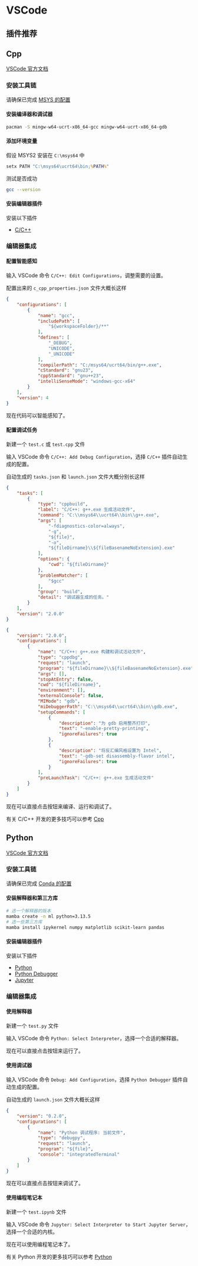 # VSCode

## 插件推荐

<!-- TODO 插件推荐 -->

## Cpp

[VSCode 官方文档](https://code.visualstudio.com/docs/cpp/config-mingw)

### 安装工具链

请确保已完成 [MSYS 的配置](MSYS.md)

#### 安装编译器和调试器

```sh
pacman -S mingw-w64-ucrt-x86_64-gcc mingw-w64-ucrt-x86_64-gdb
```

#### 添加环境变量

假设 MSYS2 安装在 ```C:\msys64``` 中

```bat
setx PATH "C:\msys64\ucrt64\bin;%PATH%"
```

测试是否成功
```sh
gcc --version
```

#### 安装编辑器插件

安装以下插件

  - [C/C++](https://marketplace.visualstudio.com/items?itemName=ms-vscode.cpptools)

### 编辑器集成

#### 配置智能感知

输入 VSCode 命令 ```C/C++: Edit Configurations```，调整需要的设置。

配置出来的 ```c_cpp_properties.json``` 文件大概长这样

```json
{
    "configurations": [
        {
            "name": "gcc",
            "includePath": [
                "${workspaceFolder}/**"
            ],
            "defines": [
                "_DEBUG",
                "UNICODE",
                "_UNICODE"
            ],
            "compilerPath": "C:/msys64/ucrt64/bin/g++.exe",
            "cStandard": "gnu23",
            "cppStandard": "gnu++23",
            "intelliSenseMode": "windows-gcc-x64"
        }
    ],
    "version": 4
}
```

现在代码可以智能感知了。

#### 配置调试任务

新建一个 ```test.c``` 或 ```test.cpp``` 文件

输入 VSCode 命令 ```C/C++: Add Debug Configuration```，选择 ```C/C++``` 插件自动生成的配置。

自动生成的 ```tasks.json``` 和 ```launch.json``` 文件大概分别长这样

```json
{
    "tasks": [
        {
            "type": "cppbuild",
            "label": "C/C++: g++.exe 生成活动文件",
            "command": "C:\\msys64\\ucrt64\\bin\\g++.exe",
            "args": [
                "-fdiagnostics-color=always",
                "-g",
                "${file}",
                "-o",
                "${fileDirname}\\${fileBasenameNoExtension}.exe"
            ],
            "options": {
                "cwd": "${fileDirname}"
            },
            "problemMatcher": [
                "$gcc"
            ],
            "group": "build",
            "detail": "调试器生成的任务。"
        }
    ],
    "version": "2.0.0"
}
```

```json
{
    "version": "2.0.0",
    "configurations": [
        {
            "name": "C/C++: g++.exe 构建和调试活动文件",
            "type": "cppdbg",
            "request": "launch",
            "program": "${fileDirname}\\${fileBasenameNoExtension}.exe",
            "args": [],
            "stopAtEntry": false,
            "cwd": "${fileDirname}",
            "environment": [],
            "externalConsole": false,
            "MIMode": "gdb",
            "miDebuggerPath": "C:\\msys64\\ucrt64\\bin\\gdb.exe",
            "setupCommands": [
                {
                    "description": "为 gdb 启用整齐打印",
                    "text": "-enable-pretty-printing",
                    "ignoreFailures": true
                },
                {
                    "description": "将反汇编风格设置为 Intel",
                    "text": "-gdb-set disassembly-flavor intel",
                    "ignoreFailures": true
                }
            ],
            "preLaunchTask": "C/C++: g++.exe 生成活动文件"
        }
    ]
}
```

现在可以直接点击按钮来编译、运行和调试了。

有关 C/C++ 开发的更多技巧可以参考 [Cpp](Cpp.md)

## Python

[VSCode 官方文档](https://code.visualstudio.com/docs/python/python-quick-start)

### 安装工具链

请确保已完成 [Conda 的配置](Conda.md)

#### 安装解释器和第三方库

```sh
# 选一个解释器的版本
mamba create -n ml python=3.13.5
# 选一些第三方库
mamba install ipykernel numpy matplotlib scikit-learn pandas
```

#### 安装编辑器插件

安装以下插件

  - [Python](https://marketplace.visualstudio.com/items?itemName=ms-python.python)
  - [Python Debugger](https://marketplace.visualstudio.com/items?itemName=ms-python.debugpy)
  - [Jupyter](https://marketplace.visualstudio.com/items?itemName=ms-toolsai.jupyter)

### 编辑器集成

#### 使用解释器

新建一个 ```test.py``` 文件

输入 VSCode 命令 ```Python: Select Interpreter```，选择一个合适的解释器。

现在可以直接点击按钮来运行了。

#### 使用调试器

输入 VSCode 命令 ```Debug: Add Configuration```，选择 ```Python Debugger``` 插件自动生成的配置。

自动生成的 ```launch.json``` 文件大概长这样

```json
{
    "version": "0.2.0",
    "configurations": [
        {
            "name": "Python 调试程序: 当前文件",
            "type": "debugpy",
            "request": "launch",
            "program": "${file}",
            "console": "integratedTerminal"
        }
    ]
}
```

现在可以直接点击按钮来调试了。

#### 使用编程笔记本

新建一个 ```test.ipynb``` 文件

输入 VSCode 命令  ```Jupyter: Select Interpreter to Start Jupyter Server```，选择一个合适的内核。

现在可以使用编程笔记本了。

有关 Python 开发的更多技巧可以参考 [Python](Python.md)
